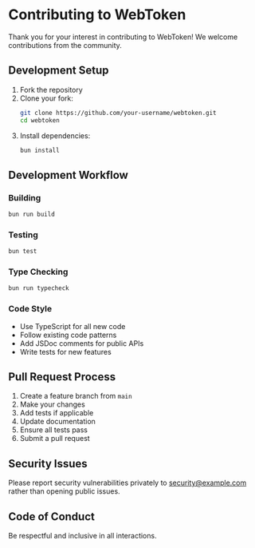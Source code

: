 # Contributing to WebToken

Thank you for your interest in contributing to WebToken! We welcome contributions from the community.

## Development Setup

1. Fork the repository
2. Clone your fork:
   ```bash
   git clone https://github.com/your-username/webtoken.git
   cd webtoken
   ```
3. Install dependencies:
   ```bash
   bun install
   ```

## Development Workflow

### Building
```bash
bun run build
```

### Testing
```bash
bun test
```

### Type Checking
```bash
bun run typecheck
```

### Code Style
- Use TypeScript for all new code
- Follow existing code patterns
- Add JSDoc comments for public APIs
- Write tests for new features

## Pull Request Process

1. Create a feature branch from `main`
2. Make your changes
3. Add tests if applicable
4. Update documentation
5. Ensure all tests pass
6. Submit a pull request

## Security Issues

Please report security vulnerabilities privately to [security@example.com](mailto:security@example.com) rather than opening public issues.

## Code of Conduct

Be respectful and inclusive in all interactions.